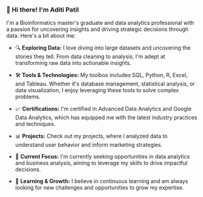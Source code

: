 ### 👋 Hi there! I'm Aditi Patil

I'm a Bioinformatics master's graduate and data analytics professional with a passion for uncovering insights and driving strategic decisions through data. Here's a bit about me:

- 🔍 **Exploring Data:** I love diving into large datasets and uncovering the stories they tell. From data cleaning to analysis, I'm adept at transforming raw data into actionable insights.
  
- 🛠 **Tools & Technologies:** My toolbox includes SQL, Python, R, Excel, and Tableau. Whether it's database management, statistical analysis, or data visualization, I enjoy leveraging these tools to solve complex problems.

- 📈 **Certifications:** I'm certified in Advanced Data Analytics and Google Data Analytics, which has equipped me with the latest industry practices and techniques.

- 📊 **Projects:** Check out my projects, where I analyzed data to understand user behavior and inform marketing strategies.

- 🎯 **Current Focus:** I'm currently seeking opportunities in data analytics and business analysis, aiming to leverage my skills to drive impactful decisions.

- 🌱 **Learning & Growth:** I believe in continuous learning and am always looking for new challenges and opportunities to grow my expertise.

<!---
adi-103/adi-103 is a ✨ special ✨ repository because its `README.md` (this file) appears on your GitHub profile.
You can click the Preview link to take a look at your changes.
--->
